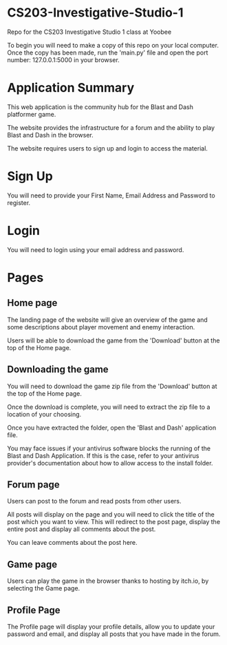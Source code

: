 # CS203-Investigative-Studio-1
Repo for the CS203 Investigative Studio 1 class at Yoobee

To begin you will need to make a copy of this repo on your local computer.
Once the copy has been made, run the 'main.py' file and open the port number: 127.0.0.1:5000 in your browser.

# Application Summary
This web application is the community hub for the Blast and Dash platformer game.

The website provides the infrastructure for a forum and the ability to play Blast and Dash in the browser.

The website requires users to sign up and login to access the material.

# Sign Up
You will need to provide your First Name, Email Address and Password to register.

# Login
You will need to login using your email address and password.

# Pages

## Home page
The landing page of the website will give an overview of the game and some descriptions about player movement and enemy interaction.

Users will be able to download the game from the 'Download' button at the top of the Home page.

## Downloading the game
You will need to download the game zip file from the 'Download' button at the top of the Home page.

Once the download is complete, you will need to extract the zip file to a location of your choosing.

Once you have extracted the folder, open the 'Blast and Dash' application file.

You may face issues if your antivirus software blocks the running of the Blast and Dash Application.
If this is the case, refer to your antivirus provider's documentation about how to allow access to the install folder.

## Forum page
Users can post to the forum and read posts from other users.

All posts will display on the page and you will need to click the title of the post which you want to view.
This will redirect to the post page, display the entire post and display all comments about the post.

You can leave comments about the post here.

## Game page
Users can play the game in the browser thanks to hosting by itch.io, by selecting the Game page.

## Profile Page
The Profile page will display your profile details, allow you to update your password and email, and display all posts that you have made in the forum.
